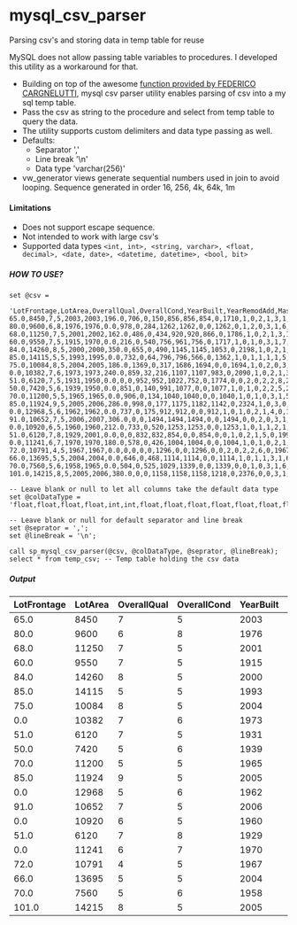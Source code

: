 # mysql_csv_parser
Parsing csv's and storing data in temp table for reuse

MySQL does not allow passing table variables to procedures. I developed this utility as a workaround for that.

* Building on top of the awesome [function provided by FEDERICO CARGNELUTTI](https://blog.fedecarg.com/2009/02/22/mysql-split-string-function/), mysql csv parser utility enables parsing of csv into a my sql temp table.
* Pass the csv as string to the procedure and select from temp table to query the data.
* The utility supports custom delimiters and data type passing as well.
* Defaults:
  * Separator ','
  * Line break '\n'
  * Data type 'varchar(256)'
* vw_generator views generate sequential numbers used in join to avoid looping. Sequence generated in order 16, 256, 4k, 64k, 1m

#### Limitations
* Does not support escape sequence.
* Not intended to work with large csv's
* Supported data types ````<int, int>, <string, varchar>, <float, decimal>, <date, date>, <datetime, datetime>, <bool, bit>````

##### HOW TO USE?

```MySQL
set @csv = 

'LotFrontage,LotArea,OverallQual,OverallCond,YearBuilt,YearRemodAdd,MasVnrArea,BsmtFinSF1,BsmtFinSF2,BsmtUnfSF,TotalBsmtSF,1stFlrSF,2ndFlrSF,LowQualFinSF,GrLivArea,BsmtFullBath,BsmtHalfBath,FullBath,HalfBath,BedroomAbvGr,KitchenAbvGr,TotRmsAbvGrd,Fireplaces,GarageYrBlt,GarageCars,GarageArea,WoodDeckSF,OpenPorchSF,EnclosedPorch,3SsnPorch,ScreenPorch,PoolArea,MiscVal,YrSold,SalePrice
65.0,8450,7,5,2003,2003,196.0,706,0,150,856,856,854,0,1710,1,0,2,1,3,1,8,0,2003.0,2,548,0,61,0,0,0,0,0,2008,1815508.32608
80.0,9600,6,8,1976,1976,0.0,978,0,284,1262,1262,0,0,1262,0,1,2,0,3,1,6,1,1976.0,2,460,298,0,0,0,0,0,0,2007,3481509.54666
68.0,11250,7,5,2001,2002,162.0,486,0,434,920,920,866,0,1786,1,0,2,1,3,1,6,1,2001.0,2,608,0,42,0,0,0,0,0,2008,-2986668.02181
60.0,9550,7,5,1915,1970,0.0,216,0,540,756,961,756,0,1717,1,0,1,0,3,1,7,1,1998.0,3,642,0,35,272,0,0,0,0,2006,-272857.824724
84.0,14260,8,5,2000,2000,350.0,655,0,490,1145,1145,1053,0,2198,1,0,2,1,4,1,9,1,2000.0,3,836,192,84,0,0,0,0,0,2008,-3410079.79621
85.0,14115,5,5,1993,1995,0.0,732,0,64,796,796,566,0,1362,1,0,1,1,1,1,5,0,1993.0,2,480,40,30,0,320,0,0,700,2009,898786.664014
75.0,10084,8,5,2004,2005,186.0,1369,0,317,1686,1694,0,0,1694,1,0,2,0,3,1,7,1,2004.0,2,636,255,57,0,0,0,0,0,2007,-5084980.62723
0.0,10382,7,6,1973,1973,240.0,859,32,216,1107,1107,983,0,2090,1,0,2,1,3,1,7,2,1973.0,2,484,235,204,228,0,0,0,350,2009,6106373.02631
51.0,6120,7,5,1931,1950,0.0,0,0,952,952,1022,752,0,1774,0,0,2,0,2,2,8,2,1931.0,2,468,90,0,205,0,0,0,0,2008,1203908.74905
50.0,7420,5,6,1939,1950,0.0,851,0,140,991,1077,0,0,1077,1,0,1,0,2,2,5,2,1939.0,1,205,0,4,0,0,0,0,0,2008,-3212458.1486
70.0,11200,5,5,1965,1965,0.0,906,0,134,1040,1040,0,0,1040,1,0,1,0,3,1,5,0,1965.0,1,384,0,0,0,0,0,0,0,2008,-3387745.84394
85.0,11924,9,5,2005,2006,286.0,998,0,177,1175,1182,1142,0,2324,1,0,3,0,4,1,11,2,2005.0,3,736,147,21,0,0,0,0,0,2006,3823545.55828
0.0,12968,5,6,1962,1962,0.0,737,0,175,912,912,0,0,912,1,0,1,0,2,1,4,0,1962.0,1,352,140,0,0,0,176,0,0,2008,-77165.2537124
91.0,10652,7,5,2006,2007,306.0,0,0,1494,1494,1494,0,0,1494,0,0,2,0,3,1,7,1,2006.0,3,840,160,33,0,0,0,0,0,2007,2711106.991
0.0,10920,6,5,1960,1960,212.0,733,0,520,1253,1253,0,0,1253,1,0,1,1,2,1,5,1,1960.0,1,352,0,213,176,0,0,0,0,2008,-5966015.38096
51.0,6120,7,8,1929,2001,0.0,0,0,832,832,854,0,0,854,0,0,1,0,2,1,5,0,1991.0,2,576,48,112,0,0,0,0,0,2007,616693.131286
0.0,11241,6,7,1970,1970,180.0,578,0,426,1004,1004,0,0,1004,1,0,1,0,2,1,5,1,1970.0,2,480,0,0,0,0,0,0,700,2010,-2090992.91936
72.0,10791,4,5,1967,1967,0.0,0,0,0,0,1296,0,0,1296,0,0,2,0,2,2,6,0,1967.0,2,516,0,0,0,0,0,0,500,2006,-3701321.22814
66.0,13695,5,5,2004,2004,0.0,646,0,468,1114,1114,0,0,1114,1,0,1,1,3,1,6,0,2004.0,2,576,0,102,0,0,0,0,0,2008,-3614075.93147
70.0,7560,5,6,1958,1965,0.0,504,0,525,1029,1339,0,0,1339,0,0,1,0,3,1,6,0,1958.0,1,294,0,0,0,0,0,0,0,2009,2114793.38227
101.0,14215,8,5,2005,2006,380.0,0,0,1158,1158,1158,1218,0,2376,0,0,3,1,4,1,9,1,2005.0,3,853,240,154,0,0,0,0,0,2006,2114697.96233';

-- Leave blank or null to let all columns take the default data type
set @colDataType = 'float,float,float,float,int,int,float,float,float,float,float,float,float,float,float,int,int,int,int,int,int,int,int,int,int,float,float,float,float,float,float,float,float,int,float';

-- Leave blank or null for default separator and line break
set @seprator = ',';
set @lineBreak = '\n';

call sp_mysql_csv_parser(@csv, @colDataType, @seprator, @lineBreak);
select * from temp_csv; -- Temp table holding the csv data
```

##### Output

| LotFrontage | LotArea | OverallQual | OverallCond | YearBuilt | YearRemodAdd | MasVnrArea | BsmtFinSF1 | BsmtFinSF2 | BsmtUnfSF | TotalBsmtSF | 1stFlrSF | 2ndFlrSF | LowQualFinSF | GrLivArea | BsmtFullBath | BsmtHalfBath | FullBath | HalfBath | BedroomAbvGr | KitchenAbvGr | TotRmsAbvGrd | Fireplaces | GarageYrBlt | GarageCars | GarageArea | WoodDeckSF | OpenPorchSF | EnclosedPorch | 3SsnPorch | ScreenPorch | PoolArea | MiscVal | YrSold | SalePrice      | 
|-------------|---------|-------------|-------------|-----------|--------------|------------|------------|------------|-----------|-------------|----------|----------|--------------|-----------|--------------|--------------|----------|----------|--------------|--------------|--------------|------------|-------------|------------|------------|------------|-------------|---------------|-----------|-------------|----------|---------|--------|----------------| 
| 65.0        | 8450    | 7           | 5           | 2003      | 2003         | 196.0      | 706        | 0          | 150       | 856         | 856      | 854      | 0            | 1710      | 1            | 0            | 2        | 1        | 3            | 1            | 8            | 0          | 2003.0      | 2          | 548        | 0          | 61          | 0             | 0         | 0           | 0        | 0       | 2008   | 1815508.32608  | 
| 80.0        | 9600    | 6           | 8           | 1976      | 1976         | 0.0        | 978        | 0          | 284       | 1262        | 1262     | 0        | 0            | 1262      | 0            | 1            | 2        | 0        | 3            | 1            | 6            | 1          | 1976.0      | 2          | 460        | 298        | 0           | 0             | 0         | 0           | 0        | 0       | 2007   | 3481509.54666  | 
| 68.0        | 11250   | 7           | 5           | 2001      | 2002         | 162.0      | 486        | 0          | 434       | 920         | 920      | 866      | 0            | 1786      | 1            | 0            | 2        | 1        | 3            | 1            | 6            | 1          | 2001.0      | 2          | 608        | 0          | 42          | 0             | 0         | 0           | 0        | 0       | 2008   | -2986668.02181 | 
| 60.0        | 9550    | 7           | 5           | 1915      | 1970         | 0.0        | 216        | 0          | 540       | 756         | 961      | 756      | 0            | 1717      | 1            | 0            | 1        | 0        | 3            | 1            | 7            | 1          | 1998.0      | 3          | 642        | 0          | 35          | 272           | 0         | 0           | 0        | 0       | 2006   | -272857.824724 | 
| 84.0        | 14260   | 8           | 5           | 2000      | 2000         | 350.0      | 655        | 0          | 490       | 1145        | 1145     | 1053     | 0            | 2198      | 1            | 0            | 2        | 1        | 4            | 1            | 9            | 1          | 2000.0      | 3          | 836        | 192        | 84          | 0             | 0         | 0           | 0        | 0       | 2008   | -3410079.79621 | 
| 85.0        | 14115   | 5           | 5           | 1993      | 1995         | 0.0        | 732        | 0          | 64        | 796         | 796      | 566      | 0            | 1362      | 1            | 0            | 1        | 1        | 1            | 1            | 5            | 0          | 1993.0      | 2          | 480        | 40         | 30          | 0             | 320       | 0           | 0        | 700     | 2009   | 898786.664014  | 
| 75.0        | 10084   | 8           | 5           | 2004      | 2005         | 186.0      | 1369       | 0          | 317       | 1686        | 1694     | 0        | 0            | 1694      | 1            | 0            | 2        | 0        | 3            | 1            | 7            | 1          | 2004.0      | 2          | 636        | 255        | 57          | 0             | 0         | 0           | 0        | 0       | 2007   | -5084980.62723 | 
| 0.0         | 10382   | 7           | 6           | 1973      | 1973         | 240.0      | 859        | 32         | 216       | 1107        | 1107     | 983      | 0            | 2090      | 1            | 0            | 2        | 1        | 3            | 1            | 7            | 2          | 1973.0      | 2          | 484        | 235        | 204         | 228           | 0         | 0           | 0        | 350     | 2009   | 6106373.02631  | 
| 51.0        | 6120    | 7           | 5           | 1931      | 1950         | 0.0        | 0          | 0          | 952       | 952         | 1022     | 752      | 0            | 1774      | 0            | 0            | 2        | 0        | 2            | 2            | 8            | 2          | 1931.0      | 2          | 468        | 90         | 0           | 205           | 0         | 0           | 0        | 0       | 2008   | 1203908.74905  | 
| 50.0        | 7420    | 5           | 6           | 1939      | 1950         | 0.0        | 851        | 0          | 140       | 991         | 1077     | 0        | 0            | 1077      | 1            | 0            | 1        | 0        | 2            | 2            | 5            | 2          | 1939.0      | 1          | 205        | 0          | 4           | 0             | 0         | 0           | 0        | 0       | 2008   | -3212458.1486  | 
| 70.0        | 11200   | 5           | 5           | 1965      | 1965         | 0.0        | 906        | 0          | 134       | 1040        | 1040     | 0        | 0            | 1040      | 1            | 0            | 1        | 0        | 3            | 1            | 5            | 0          | 1965.0      | 1          | 384        | 0          | 0           | 0             | 0         | 0           | 0        | 0       | 2008   | -3387745.84394 | 
| 85.0        | 11924   | 9           | 5           | 2005      | 2006         | 286.0      | 998        | 0          | 177       | 1175        | 1182     | 1142     | 0            | 2324      | 1            | 0            | 3        | 0        | 4            | 1            | 11           | 2          | 2005.0      | 3          | 736        | 147        | 21          | 0             | 0         | 0           | 0        | 0       | 2006   | 3823545.55828  | 
| 0.0         | 12968   | 5           | 6           | 1962      | 1962         | 0.0        | 737        | 0          | 175       | 912         | 912      | 0        | 0            | 912       | 1            | 0            | 1        | 0        | 2            | 1            | 4            | 0          | 1962.0      | 1          | 352        | 140        | 0           | 0             | 0         | 176         | 0        | 0       | 2008   | -77165.2537124 | 
| 91.0        | 10652   | 7           | 5           | 2006      | 2007         | 306.0      | 0          | 0          | 1494      | 1494        | 1494     | 0        | 0            | 1494      | 0            | 0            | 2        | 0        | 3            | 1            | 7            | 1          | 2006.0      | 3          | 840        | 160        | 33          | 0             | 0         | 0           | 0        | 0       | 2007   | 2711106.991    | 
| 0.0         | 10920   | 6           | 5           | 1960      | 1960         | 212.0      | 733        | 0          | 520       | 1253        | 1253     | 0        | 0            | 1253      | 1            | 0            | 1        | 1        | 2            | 1            | 5            | 1          | 1960.0      | 1          | 352        | 0          | 213         | 176           | 0         | 0           | 0        | 0       | 2008   | -5966015.38096 | 
| 51.0        | 6120    | 7           | 8           | 1929      | 2001         | 0.0        | 0          | 0          | 832       | 832         | 854      | 0        | 0            | 854       | 0            | 0            | 1        | 0        | 2            | 1            | 5            | 0          | 1991.0      | 2          | 576        | 48         | 112         | 0             | 0         | 0           | 0        | 0       | 2007   | 616693.131286  | 
| 0.0         | 11241   | 6           | 7           | 1970      | 1970         | 180.0      | 578        | 0          | 426       | 1004        | 1004     | 0        | 0            | 1004      | 1            | 0            | 1        | 0        | 2            | 1            | 5            | 1          | 1970.0      | 2          | 480        | 0          | 0           | 0             | 0         | 0           | 0        | 700     | 2010   | -2090992.91936 | 
| 72.0        | 10791   | 4           | 5           | 1967      | 1967         | 0.0        | 0          | 0          | 0         | 0           | 1296     | 0        | 0            | 1296      | 0            | 0            | 2        | 0        | 2            | 2            | 6            | 0          | 1967.0      | 2          | 516        | 0          | 0           | 0             | 0         | 0           | 0        | 500     | 2006   | -3701321.22814 | 
| 66.0        | 13695   | 5           | 5           | 2004      | 2004         | 0.0        | 646        | 0          | 468       | 1114        | 1114     | 0        | 0            | 1114      | 1            | 0            | 1        | 1        | 3            | 1            | 6            | 0          | 2004.0      | 2          | 576        | 0          | 102         | 0             | 0         | 0           | 0        | 0       | 2008   | -3614075.93147 | 
| 70.0        | 7560    | 5           | 6           | 1958      | 1965         | 0.0        | 504        | 0          | 525       | 1029        | 1339     | 0        | 0            | 1339      | 0            | 0            | 1        | 0        | 3            | 1            | 6            | 0          | 1958.0      | 1          | 294        | 0          | 0           | 0             | 0         | 0           | 0        | 0       | 2009   | 2114793.38227  | 
| 101.0       | 14215   | 8           | 5           | 2005      | 2006         | 380.0      | 0          | 0          | 1158      | 1158        | 1158     | 1218     | 0            | 2376      | 0            | 0            | 3        | 1        | 4            | 1            | 9            | 1          | 2005.0      | 3          | 853        | 240        | 154         | 0             | 0         | 0           | 0        | 0       | 2006   | 2114697.96233  | 

